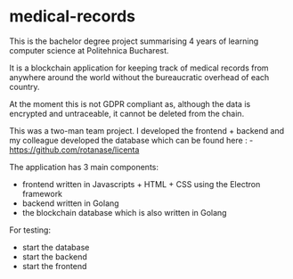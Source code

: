 # medical-records
This is the bachelor degree project summarising 4 years of learning computer science at Politehnica Bucharest.

It is a blockchain application for keeping track of medical records from anywhere around the world without the bureaucratic 
overhead of each country.

At the moment this is not GDPR compliant as, although the data is encrypted and untraceable, it cannot be deleted from the chain.

This was a two-man team project. I developed the frontend + backend and my colleague developed the database which can be found here :
-https://github.com/rotanase/licenta

The application has 3 main components:
  - frontend written in Javascripts  + HTML + CSS using the Electron framework
  - backend written in Golang
  - the blockchain database which is also written in Golang
 
For testing:
  - start the database
  - start the backend
  - start the frontend
